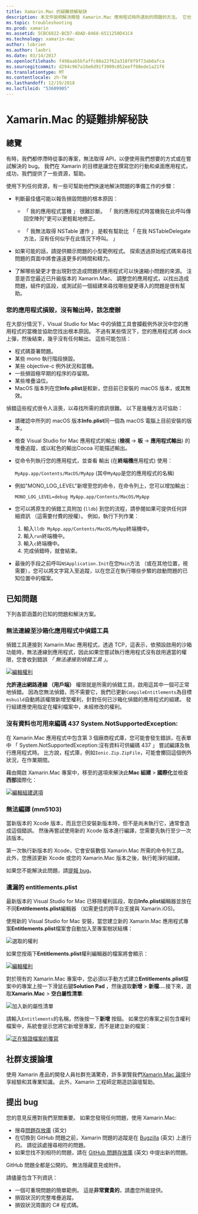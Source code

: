 ```yaml
---
title: Xamarin.Mac 的疑難排解秘訣
description: 本文件說明解決開發 Xamarin.Mac 應用程式時所遇到的問題的方法。 它也會討論如何取得支援。
ms.topic: troubleshooting
ms.prod: xamarin
ms.assetid: 5CBC6822-BCD7-4DAD-8468-6511250D41C4
ms.technology: xamarin-mac
author: lobrien
ms.author: laobri
ms.date: 03/14/2017
ms.openlocfilehash: f498aab5bfaffc08a22f62a318f8f9f73ab0afca
ms.sourcegitcommit: d294c967a18e6d91f3909c052eeff98ede1a21f6
ms.translationtype: MT
ms.contentlocale: zh-TW
ms.lasthandoff: 12/19/2018
ms.locfileid: "53609905"
---
```

# <a name="xamarinmac-troubleshooting-tips"></a>Xamarin.Mac 的疑難排解秘訣

## <a name="overview"></a>總覽

有時，我們都停滯時從事的專案，無法取得 API，以便使用我們想要的方式或在嘗試解決的 bug。 我們在 Xamarin 的目標是讓您在撰寫您的行動和桌面應用程式，成功，我們提供了一些資源，幫助。

使用下列任何資源，有一些可幫助他們快速地解決問題的準備工作的步驟：

- 判斷最佳儘可能以報告損毀問題的根本原因：
 
     - 「 我的應用程式當機 」 很難診斷。 「 我的應用程式時當機我在此呼叫傳回空陣列"更可以更輕鬆地修正。

     - 「 我無法取得 NSTable 運作 」 是較有幫助比 「 在我 NSTableDelegate 方法，沒有任何似乎在此情況下呼叫。 」

- 如果可能的話，請提供顯示問題的小型範例程式。 探索透過原始程式碼來尋找問題的頁面中將會遠遠更多的時間和精力。

- 了解哪些變更才會出現對您造成問題的應用程式可以快速縮小問題的來源。 注意是否您最近已升級版本的 Xamarin.Mac、 調整您的應用程式，以找出造成問題，組件的區段，或測試前一個組建來尋找哪些變更導入的問題是很有幫助。


### <a name="what-to-do-when-your-app-crashes-with-no-output"></a>您的應用程式損毀，沒有輸出時，該怎麼辦

在大部分情況下，Visual Studio for Mac 中的偵錯工具會攔截例外狀況中您的應用程式的當機並協助您找出根本原因。 不過有某些情況下，您的應用程式將 dock 上彈，然後結束，幾乎沒有任何輸出。 這些可能包括：

- 程式碼簽署問題。
- 某些 mono 執行階段損毀。
- 某些 objective-c 例外狀況和當機。
- 一些損毀極早期的程序的存留期。
- 某些堆疊溢位。
- MacOS 版本列在您**Info.plist**是較新，您目前已安裝的 macOS 版本，或其無效。

偵錯這些程式很令人沮喪，以尋找所需的資訊很難。 以下是幾種方法可協助：

- 請確認中所列的 macOS 版本**Info.plist**同一個為 macOS 電腦上目前安裝的版本。
- 檢查 Visual Studio for Mac 應用程式的輸出 (**檢視** -> **板** -> **應用程式輸出**) 的堆疊追蹤，或以紅色的輸出Cocoa 可能描述輸出。
- 從命令列執行您的應用程式，並查看 輸出 (在**終端機**應用程式) 使用： 

     `MyApp.app/Contents/MacOS/MyApp` (其中`MyApp`是您的應用程式的名稱)
- 例如"MONO_LOG_LEVEL"新增至您的命令，在命令列上，您可以增加輸出： 

     `MONO_LOG_LEVEL=debug MyApp.app/Contents/MacOS/MyApp`
- 您可以將原生的偵錯工具附加 (`lldb`) 到您的流程，請參閱如果可提供任何詳細資訊 （這需要付費的授權）。 例如，執行下列作業：

    1. 輸入`lldb MyApp.app/Contents/MacOS/MyApp`終端機中。
    2. 輸入`run`終端機中。
    3. 輸入`c`終端機中。
    4. 完成偵錯時，就會結束。
- 最後的手段之前呼叫`NSApplication.Init`在您`Main`方法 （或在其他位置，視需要），您可以將文字寫入至追蹤，以在您正在執行哪些步驟的啟動問題的已知位置中的檔案。

## <a name="known-issues"></a>已知問題

下列各節涵蓋的已知的問題和解決方案。

### <a name="unable-to-connect-to-the-debugger-in-sandboxed-apps"></a>無法連線至沙箱化應用程式中偵錯工具

偵錯工具連接到 Xamarin.Mac 應用程式，透過 TCP，這表示，依預設啟用的沙箱功能時，無法連線到應用程式，因此如果您嘗試執行應用程式沒有啟用適當的權限，您會收到錯誤 *「 無法連接到偵錯工具 」*。 

[![編輯權利](troubleshooting-images/debug01.png "編輯權利")](troubleshooting-images/debug01-large.png#lightbox)

**允許連出網路連線 （用戶端）** 權限就是所需的偵錯工具，啟用這其中一個可正常地偵錯。 因為您無法偵錯，而不需要它，我們已更新`CompileEntitlements`為目標`msbuild`自動將該權限新增至權利，針對任何已沙箱化偵錯的應用程式的組建。 發行組建應使用指定在權利檔案中，未經修改的權利。

### <a name="systemnotsupportedexception-no-data-is-available-for-encoding-437"></a>沒有資料也可用來編碼 437 System.NotSupportedException:
 
在 Xamarin.Mac 應用程式中包含第 3 個廠商程式庫，您可能會發生錯誤，在表單中 「 System.NotSupportedException:沒有資料可供編碼 437 」 嘗試編譯及執行應用程式時。 比方說，程式庫，例如`Ionic.Zip.ZipFile`，可能會擲回這個例外狀況，在作業期間。

藉由開啟 Xamarin.Mac 專案中，移至的選項來解決此**Mac 組建** > **國際化**並檢查**西部**國際化：

[![編輯組建選項](troubleshooting-images/issue01.png "編輯組建選項")](troubleshooting-images/issue01-large.png#lightbox)

### <a name="failed-to-compile-mm5103"></a>無法編譯 (mm5103)

當新版本的 Xcode 版本，而且您已安裝新版本時，但不是尚未執行它，通常會造成這個錯誤。 然後再嘗試使用新的 Xcode 版本進行編譯，您需要先執行至少一次該版本。

第一次執行新版本的 Xcode，它會安裝數個 Xamarin.Mac 所需的命令列工具。 此外，您應該更新 Xcode 或您的 Xamarin.Mac 版本之後，執行乾淨的組建。

如果您不能解決此問題，請[提報 bug](#filing-a-bug)。

### <a name="missing-entitlementsplist"></a>遺漏的 entitlements.plist

最新版本的 Visual Studio for Mac 已移除權利區段，取自**Info.plist**編輯器並放在不同**Entitlements.plist**編輯器 （如需更佳的跨平台支援與 Xamarin.iOS)。

使用新的 Visual Studio for Mac 安裝，當您建立新的 Xamarin.Mac 應用程式專案**Entitlements.plist**檔案會自動加入至專案樹狀結構：

![選取的權利](troubleshooting-images/entitlements01.png "選取權利")

如果您按兩下**Entitlements.plist**權利編輯器的檔案將會顯示：

[![編輯權利](troubleshooting-images/entitlements02.png "編輯權利")](troubleshooting-images/entitlements02-large.png#lightbox)

對於現有的 Xamarin.Mac 專案中，您必須以手動方式建立**Entitlements.plist**檔案中的專案上按一下滑鼠右鍵**Solution Pad** ，然後選取**新增**  > **新檔...**.接下來，選取**Xamarin.Mac** > **空白屬性清單**:

![加入新的屬性清單](troubleshooting-images/entitlements03.png "新增新的屬性清單")

請輸入`Entitlements`的名稱，然後按一下**新增** 按鈕。 如果您的專案之前包含權利檔案中，系統會提示您將它新增至專案，而不是建立新的檔案：

[![正在驗證檔案的覆寫](troubleshooting-images/entitlements04.png "驗證檔案的覆寫")](troubleshooting-images/entitlements04-large.png#lightbox)

## <a name="community-support-on-the-forums"></a>社群支援論壇

使用 Xamarin 產品的開發人員社群充滿驚奇，許多瀏覽我們[Xamarin.Mac 論壇](http://forums.xamarin.com/categories/mac)分享經驗和其專業知識。 此外，Xamarin 工程師定期造訪論壇幫助。

<a name="filing-a-bug"/>

## <a name="filing-a-bug"></a>提出 bug

您的意見反應對我們至關重要。 如果您發現任何問題，使用 Xamarin.Mac:

- 搜尋[問題存放庫](https://github.com/xamarin/xamarin-macios/issues) \(英文\) 
- 在切換到 GitHub 問題之前，Xamarin 問題的追蹤是在 [Bugzilla](https://bugzilla.xamarin.com/describecomponents.cgi) \(英文\) 上進行的。 請從該處搜尋相符的問題。
- 如果您找不到相符的問題，請在 [GitHub 問題存放庫](https://github.com/xamarin/xamarin-macios/issues/new) \(英文\) 中提出新的問題。

GitHub 問題全都是公開的。 無法隱藏意見或附件。 

請儘量包含下列資訊：                                                                                                                                          

- 一個可重現問題的簡單範例。 這是**非常寶貴的**，請盡您所能提供。 
- 損毀狀況的完整堆疊追蹤。
- 損毀狀況周圍的 C# 程式碼。 
